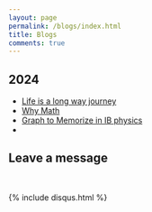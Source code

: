 ```yaml
---
layout: page
permalink: /blogs/index.html
title: Blogs
comments: true
---
```


## 2024
- [Life is a long way journey](http:///Sam-superlab.github.io/blogs/Blog-Lifejourney/)
- [Why Math](http://Sam-superlab.github.io/blogs/Blog-Math1st/)
- [Graph to Memorize in IB physics](http://Sam-superlab.github.io/blogs/Graphs-to-mem/)
- []()

## Leave a message
<br>

{% include disqus.html %} 

<br>